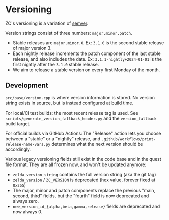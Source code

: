 # Versioning

ZC's versioning is a variation of [semver](https://semver.org/).

Version strings consist of three numbers: `major.minor.patch`.

* Stable releases are `major.minor.0`. Ex: `3.1.0` is the second stable release of major version 3.
* Each nightly release increments the patch component of the last stable release, and also includes the date. Ex: `3.1.1-nightly+2024-01-01` is the first nightly after the `3.1.0` stable release.
* We aim to release a stable version on every first Monday of the month.

## Development

`src/base/version.cpp` is where version information is stored. No version string exists in source, but is instead configured at build time.

For local/CI test builds: the most recent release tag is used. See `scripts/generate_version_fallback_header.py` and the `version_fallback` build target.

For official builds via GitHub Actions: The "Release" action lets you choose between a "stable" or a "nightly" release, and `.github/workflows/print-release-name-vars.py` determines what the next version should be accordingly.

Various legacy versioning fields still exist in the code base and in the quest file format. They are all frozen now, and won't be updated anymore:

* `zelda_version_string` contains the full version string (aka the git tag)
* `zelda_version` / `ZC_VERSION` is deprecated (hex value, forever fixed at `0x255`)
*  The major, minor and patch components replace the previous "main, second, third" fields, but the "fourth" field is now deprecated and always zero.
* `new_version_id_{alpha,beta,gamma,release}` fields are deprecated and now always 0.
